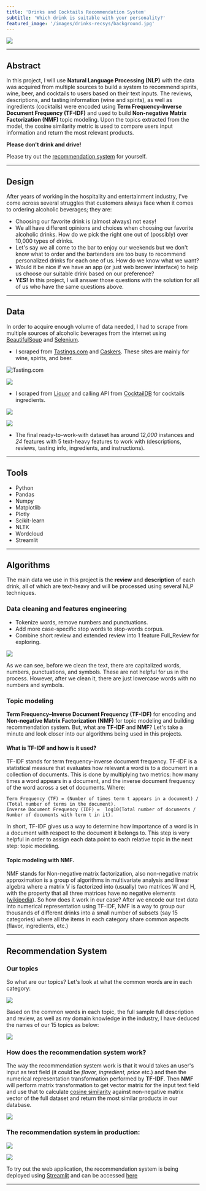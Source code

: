 ```yaml
---
title: 'Drinks and Cocktails Recommendation System'
subtitle: 'Which drink is suitable with your personality?'
featured_image: '/images/drinks-recsys/background.jpg'
---
```


![](/images/drinks-recsys/cocktails.jpg)

<!-- <img src="../images/drinks-recsys/cocktails.jpg" width="750"> -->

---
## Abstract
In this project, I will use **Natural Language Processing (NLP)** with the data was acquired from multiple sources to build a system to recommend spirits, wine, beer, and cocktails to users based on their text inputs. The reviews, descriptions, and tasting information (wine and spirits), as well as ingredients (cocktails) were encoded using **Term Frequency–Inverse Document Frequency (TF-IDF)** and used to build **Non-negative Matrix Factorization (NMF)** topic modeling. Upon the topics extracted from the model, the cosine similarity metric is used to compare users input information and return the most relevant products.

**Please don't drink and drive!**

Please try out the [recommendation system](https://share.streamlit.io/luongtruong77/nlp-drinks-cocktails-recommender/main/app/app.py) for yourself.

---
## Design
After years of working in the hospitality and entertainment industry, I've come across several struggles that customers always face when it comes to ordering alcoholic beverages; they are:
- Choosing our favorite drink is (almost always) not easy!
- We all have different opinions and choices when choosing our favorite alcoholic drinks. How do we pick the right one out of (possibly) over 10,000 types of drinks.
- Let's say we all come to the bar to enjoy our weekends but we don't know what to order and the bartenders are too busy to recommend personalized drinks for each one of us. How do we know what we want?
- Would it be nice if we have an app (or just web brower interface) to help us choose our suitable drink based on our preference?
- **YES!** In this project, I will answer those questions with the solution for all of us who have the same questions above.

---
## Data
In order to acquire enough volume of data needed, I had to scrape from multiple sources of alcoholic beverages from the internet using [BeautifulSoup](https://beautiful-soup-4.readthedocs.io/en/latest/) and [Selenium](https://www.selenium.dev/).
- I scraped from [Tastings.com](https://www.tastings.com/Reviews/Latest-Spirits-Wine-Beer-Reviews.aspx) and [Caskers](https://www.caskers.com/spirits/). These sites are mainly for wine, spirits, and beer.

![Tasting.com](\images\drinks-recsys\tasting-site.png)

![](\images\drinks-recsys\caskers-site.png)

- I scraped from [Liquor](https://www.liquor.com/cocktail-by-spirit-4779438) and calling API from [CocktailDB](https://www.thecocktaildb.com/) for cocktails ingredients.

![](\images\drinks-recsys\liquor-site.png)

![](\images\drinks-recsys\thecocktaildb-api.png)

- The final ready-to-work-with dataset has around *12,000* instances and *24* features with 5 text-heavy features to work with (descriptions, reviews, tasting info, ingredients, and instructions).


---
## Tools
- Python
- Pandas
- Numpy
- Matplotlib
- Plotly
- Scikit-learn
- NLTK
- Wordcloud
- Streamlit

---
## Algorithms
The main data we use in this project is the **review** and **description** of each drink, all of which are text-heavy and will be processed using several NLP techniques.

### Data cleaning and features engineering
- Tokenize words, remove numbers and punctuations.
- Add more case-specific stop words to stop-words corpus.
- Combine short review and extended review into 1 feature Full_Review for exploring.

![](\images\drinks-recsys\text-cleaning.png)

As we can see, before we clean the text, there are capitalized words, numbers, punctuations, and symbols. These are not helpful for us in the process. However, after we clean it, there are just lowercase words with no numbers and symbols.

### Topic modeling
**Term Frequency–Inverse Document Frequency (TF-IDF)** for encoding and **Non-negative Matrix Factorization (NMF)** for topic modeling and building recommendation system. But, what are **TF-IDF** and **NMF**? Let's take a minute and look closer into our algorithms being used in this projects.

#### What is TF-IDF and how is it used?
TF-IDF stands for term frequency-inverse document frequency. TF-IDF is a statistical measure that evaluates how relevant a word is to a document in a collection of documents. This is done by multiplying two metrics: how many times a word appears in a document, and the inverse document frequency of the word across a set of documents. Where:
```
Term Frequency (TF) = (Number of times term t appears in a document) / (Total number of terms in the document).
Inverse Document Frequency (IDF) =  log10(Total number of documents / Number of documents with term t in it).
```
In short, TF-IDF gives us a way to determine how importance of a word is in a document with respect to the document it belongs to. This step is very helpful in order to assign each data point to each relative topic in the next step: topic modeling.

#### Topic modeling with NMF.
NMF stands for Non-negative matrix factorization, also non-negative matrix approximation is a group of algorithms in multivariate analysis and linear algebra where a matrix V is factorized into (usually) two matrices W and H, with the property that all three matrices have no negative elements ([wikipedia](https://en.wikipedia.org/wiki/Non-negative_matrix_factorization)). So how does it work in our case?
After we encode our text data into numerical representation using TF-IDF,  NMF is a way to group our thousands of different drinks into a small number of subsets (say 15 categories) where all the items in each category share common aspects (flavor, ingredients, etc.)

---
## Recommendation System
### Our topics

So what are our topics? Let's look at what the common words are in each category:

![](\images\drinks-recsys\topics-barcharts.png)

Based on the common words in each topic, the full sample full description and review, as well as my domain knowledge in the industry, I have deduced the names of our 15 topics as below:

![](\images\drinks-recsys\list_of_topics.png)

### How does the recommendation system work?

The way the recommendation system work is that it would takes an user's input as text field (it could be *flavor, ingredient, price* etc.) and then the numerical representation transformation performed by **TF-IDF**. Then **NMF** will perform matrix transformation to get vector matrix for the input text field and use that to calculate [cosine similarity](https://en.wikipedia.org/wiki/Cosine_similarity) against non-negative matrix vector of the full dataset and return the most similar products in our database.

![](\images\drinks-recsys\how-recsys-work.png)

### The recommendation system in production:

![](\images\drinks-recsys\app_snap_shot.png)

![](\images\drinks-recsys\app_snap_shot2.png)

To try out the web application, the recommendation system is being deployed using [Streamlit](https://streamlit.io/) and can be accessed [here](https://share.streamlit.io/luongtruong77/nlp-drinks-cocktails-recommender/main/app/app.py)

---
